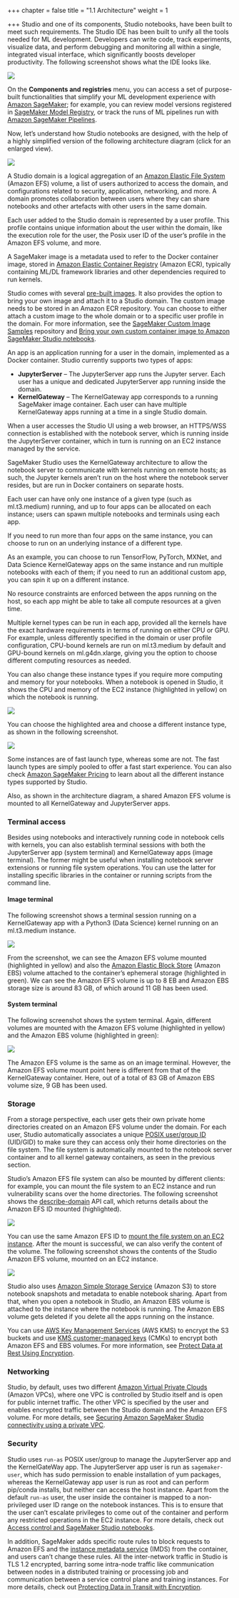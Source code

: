 +++
chapter = false
title = "1.1 Architecture"
weight = 1

+++
Studio and one of its components, Studio notebooks, have been built to meet such requirements. The Studio IDE has been built to unify all the tools needed for ML development. Developers can write code, track experiments, visualize data, and perform debugging and monitoring all within a single, integrated visual interface, which significantly boosts developer productivity. The following screenshot shows what the IDE looks like.

![](/images/2-3172.jpg)

On the **Components and registries** menu, you can access a set of purpose-built functionalities that simplify your ML development experience with [Amazon SageMaker](https://aws.amazon.com/sagemaker/); for example, you can review model versions registered in [SageMaker Model Registry](https://docs.aws.amazon.com/sagemaker/latest/dg/model-registry.html), or track the runs of ML pipelines run with [Amazon SageMaker Pipelines](https://aws.amazon.com/sagemaker/pipelines/).

Now, let’s understand how Studio notebooks are designed, with the help of a highly simplified version of the following architecture diagram (click for an enlarged view).

![](/images/3-3172.jpg)

A Studio domain is a logical aggregation of an [Amazon Elastic File System](https://aws.amazon.com/efs/) (Amazon EFS) volume, a list of users authorized to access the domain, and configurations related to security, application, networking, and more. A domain promotes collaboration between users where they can share notebooks and other artefacts with other users in the same domain.

Each user added to the Studio domain is represented by a user profile. This profile contains unique information about the user within the domain, like the execution role for the user, the Posix user ID of the user’s profile in the Amazon EFS volume, and more.

A SageMaker image is a metadata used to refer to the Docker container image, stored in [Amazon Elastic Container Registry](https://docs.aws.amazon.com/AmazonECR/latest/userguide/what-is-ecr.html) (Amazon ECR), typically containing ML/DL framework libraries and other dependencies required to run kernels.

Studio comes with several [pre-built images](https://docs.aws.amazon.com/sagemaker/latest/dg/notebooks-available-images.html). It also provides the option to bring your own image and attach it to a Studio domain. The custom image needs to be stored in an Amazon ECR repository. You can choose to either attach a custom image to the whole domain or to a specific user profile in the domain. For more information, see the [SageMaker Custom Image Samples](https://github.com/aws-samples/sagemaker-studio-custom-image-samples/) repository and [Bring your own custom container image to Amazon SageMaker Studio notebooks](https://aws.amazon.com/blogs/machine-learning/bringing-your-own-custom-container-image-to-amazon-sagemaker-studio-notebooks/).

An app is an application running for a user in the domain, implemented as a Docker container. Studio currently supports two types of apps:

* **JupyterServer** – The JupyterServer app runs the Jupyter server. Each user has a unique and dedicated JupyterServer app running inside the domain.
* **KernelGateway** – The KernelGateway app corresponds to a running SageMaker image container. Each user can have multiple KernelGateway apps running at a time in a single Studio domain.

When a user accesses the Studio UI using a web browser, an HTTPS/WSS connection is established with the notebook server, which is running inside the JupyterServer container, which in turn is running on an EC2 instance managed by the service.

SageMaker Studio uses the KernelGateway architecture to allow the notebook server to communicate with kernels running on remote hosts; as such, the Jupyter kernels aren’t run on the host where the notebook server resides, but are run in Docker containers on separate hosts.

Each user can have only one instance of a given type (such as ml.t3.medium) running, and up to four apps can be allocated on each instance; users can spawn multiple notebooks and terminals using each app.

If you need to run more than four apps on the same instance, you can choose to run on an underlying instance of a different type.

As an example, you can choose to run TensorFlow, PyTorch, MXNet, and Data Science KernelGateway apps on the same instance and run multiple notebooks with each of them; if you need to run an additional custom app, you can spin it up on a different instance.

No resource constraints are enforced between the apps running on the host, so each app might be able to take all compute resources at a given time.

Multiple kernel types can be run in each app, provided all the kernels have the exact hardware requirements in terms of running on either CPU or GPU. For example, unless differently specified in the domain or user profile configuration, CPU-bound kernels are run on ml.t3.medium by default and GPU-bound kernels on ml.g4dn.xlarge, giving you the option to choose different computing resources as needed.

You can also change these instance types if you require more computing and memory for your notebooks. When a notebook is opened in Studio, it shows the CPU and memory of the EC2 instance (highlighted in yellow) on which the notebook is running.

![](/images/4-3172.jpg)

You can choose the highlighted area and choose a different instance type, as shown in the following screenshot.

![](/images/5-3172.jpg)

Some instances are of fast launch type, whereas some are not. The fast launch types are simply pooled to offer a fast start experience. You can also check [Amazon SageMaker Pricing](https://aws.amazon.com/sagemaker/pricing/) to learn about all the different instance types supported by Studio.

Also, as shown in the architecture diagram, a shared Amazon EFS volume is mounted to all KernelGateway and JupyterServer apps.

### Terminal access

Besides using notebooks and interactively running code in notebook cells with kernels, you can also establish terminal sessions with both the JupyterServer app (system terminal) and KernelGateway apps (image terminal). The former might be useful when installing notebook server extensions or running file system operations. You can use the latter for installing specific libraries in the container or running scripts from the command line.

#### Image terminal

The following screenshot shows a terminal session running on a KernelGateway app with a Python3 (Data Science) kernel running on an ml.t3.medium instance.

![](/images/6-3172.jpg)

From the screenshot, we can see the Amazon EFS volume mounted (highlighted in yellow) and also the [Amazon Elastic Block Store](https://aws.amazon.com/ebs/) (Amazon EBS) volume attached to the container’s ephemeral storage (highlighted in green). We can see the Amazon EFS volume is up to 8 EB and Amazon EBS storage size is around 83 GB, of which around 11 GB has been used.

#### System terminal

The following screenshot shows the system terminal. Again, different volumes are mounted with the Amazon EFS volume (highlighted in yellow) and the Amazon EBS volume (highlighted in green):

![](/images/7-3172.jpg)

The Amazon EFS volume is the same as on an image terminal. However, the Amazon EFS volume mount point here is different from that of the KernelGateway container. Here, out of a total of 83 GB of Amazon EBS volume size, 9 GB has been used.

### Storage

From a storage perspective, each user gets their own private home directories created on an Amazon EFS volume under the domain. For each user, Studio automatically associates a unique [POSIX user/group ID](https://en.wikipedia.org/wiki/User_identifier) (UID/GID) to make sure they can access only their home directories on the file system. The file system is automatically mounted to the notebook server container and to all kernel gateway containers, as seen in the previous section.

Studio’s Amazon EFS file system can also be mounted by different clients: for example, you can mount the file system to an EC2 instance and run vulnerability scans over the home directories. The following screenshot shows the [describe-domain](https://awscli.amazonaws.com/v2/documentation/api/latest/reference/sagemaker/describe-domain.html) API call, which returns details about the Amazon EFS ID mounted (highlighted).

![](/images/8-3172.jpg)

You can use the same Amazon EFS ID to [mount the file system on an EC2 instance](https://docs.aws.amazon.com/efs/latest/ug/wt1-test.html). After the mount is successful, we can also verify the content of the volume. The following screenshot shows the contents of the Studio Amazon EFS volume, mounted on an EC2 instance.

![](/images/9-3172.jpg)

Studio also uses [Amazon Simple Storage Service](https://docs.aws.amazon.com/AmazonS3/latest/userguide/Welcome.html) (Amazon S3) to store notebook snapshots and metadata to enable notebook sharing. Apart from that, when you open a notebook in Studio, an Amazon EBS volume is attached to the instance where the notebook is running. The Amazon EBS volume gets deleted if you delete all the apps running on the instance.

You can use [AWS Key Management Services](https://docs.aws.amazon.com/kms/latest/developerguide/overview.html) (AWS KMS) to encrypt the S3 buckets and use [KMS customer-managed keys](https://docs.aws.amazon.com/kms/latest/developerguide/concepts.html#master_keys) (CMKs) to encrypt both Amazon EFS and EBS volumes. For more information, see [Protect Data at Rest Using Encryption](https://docs.aws.amazon.com/sagemaker/latest/dg/encryption-at-rest.html).

### Networking

Studio, by default, uses two different [Amazon Virtual Private Clouds](http://aws.amazon.com/vpc) (Amazon VPCs), where one VPC is controlled by Studio itself and is open for public internet traffic. The other VPC is specified by the user and enables encrypted traffic between the Studio domain and the Amazon EFS volume. For more details, see [Securing Amazon SageMaker Studio connectivity using a private VPC](https://aws.amazon.com/blogs/machine-learning/securing-amazon-sagemaker-studio-connectivity-using-a-private-vpc/).

### Security

Studio uses `run-as` POSIX user/group to manage the JupyterServer app and the KernelGateWay app. The JupyterServer app user is run as `sagemaker-user`, which has sudo permission to enable installation of yum packages, whereas the KernelGateway app user is run as root and can perform pip/conda installs, but neither can access the host instance. Apart from the default `run-as` user, the user inside the container is mapped to a non-privileged user ID range on the notebook instances. This is to ensure that the user can’t escalate privileges to come out of the container and perform any restricted operations in the EC2 instance. For more details, check out [Access control and SageMaker Studio notebooks](https://docs.aws.amazon.com/sagemaker/latest/dg/security-access-control-studio-nb.html).

In addition, SageMaker adds specific route rules to block requests to Amazon EFS and the [instance metadata service](https://docs.aws.amazon.com/AWSEC2/latest/UserGuide/configuring-instance-metadata-service) (IMDS) from the container, and users can’t change these rules. All the inter-network traffic in Studio is TLS 1.2 encrypted, barring some intra-node traffic like communication between nodes in a distributed training or processing job and communication between a service control plane and training instances. For more details, check out [Protecting Data in Transit with Encryption](https://docs.aws.amazon.com/sagemaker/latest/dg/encryption-in-transit.html).